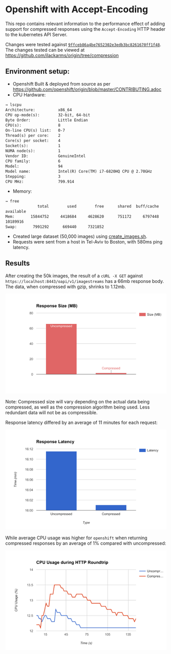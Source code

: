 # Openshift with Accept-Encoding

 This repo contains relevant information to the performance effect of adding support for compressed responses using the `Accept-Encoding` HTTP header to the kubernetes API Server.

Changes were tested against [`9ffceb86a4be7652302e3edb3bc8261670ff1f48`](https://github.com/openshift/origin/commit/9ffceb86a4be7652302e3edb3bc8261670ff1f48). The changes tested can be viewed at https://github.com/ilackarms/origin/tree/compression

## Environment setup:
- Openshift Built & deployed from source as per https://github.com/openshift/origin/blob/master/CONTRIBUTING.adoc
- CPU Hardware:
```
→ lscpu
Architecture:          x86_64
CPU op-mode(s):        32-bit, 64-bit
Byte Order:            Little Endian
CPU(s):                8
On-line CPU(s) list:   0-7
Thread(s) per core:    2
Core(s) per socket:    4
Socket(s):             1
NUMA node(s):          1
Vendor ID:             GenuineIntel
CPU family:            6
Model:                 94
Model name:            Intel(R) Core(TM) i7-6820HQ CPU @ 2.70GHz
Stepping:              3
CPU MHz:               799.914
```
- Memory:
```
→ free
              total        used        free      shared  buff/cache   available
Mem:       15844752     4418684     4628620      751172     6797448    10189916
Swap:       7991292      669440     7321852
```
- Created large dataset (50,000 images) using [create_images.sh](scripts/create_images.sh).
- Requests were sent from a host in Tel-Aviv to Boston, with 580ms ping latency.

## Results

After creating the 50k images, the result of a `cURL -X GET` against `https://localhost:8443/oapi/v1/imagestreams` has a 66mb response body. The data, when compressed with gzip, shrinks to 1.12mb.

 ![](images/size.png)

Note: Compressed size will vary depending on the actual data being compressed, as well as the compression algorithm being used. Less redundant data will not be as compressible.

Response latency differed by an average of 11 minutes for each request:

![](images/latency.png)

While average CPU usage was higher for `openshift` when returning compressed responses by an average of 1% compared with uncompressed:

![](images/cpu.png)
